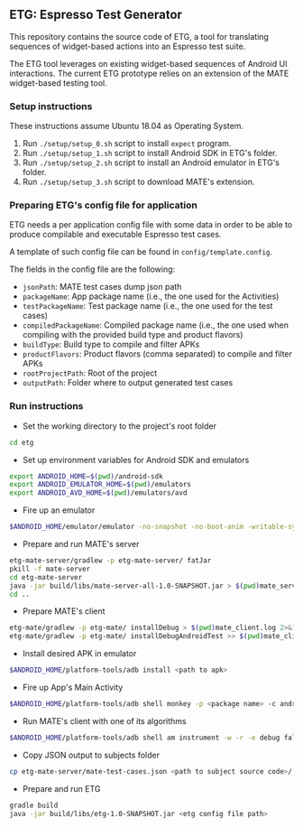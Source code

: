 ## ETG: Espresso Test Generator

This repository contains the source code of ETG, a tool for translating sequences of widget-based actions into an Espresso test suite.

The ETG tool leverages on existing widget-based sequences of Android UI interactions.
The current ETG prototype relies on an extension of the MATE widget-based testing tool.

### Setup instructions

These instructions assume Ubuntu 18.04 as Operating System.

1. Run `./setup/setup_0.sh` script to install `expect` program.
2. Run `./setup/setup_1.sh` script to install Android SDK in ETG's folder.
3. Run `./setup/setup_2.sh` script to install an Android emulator in ETG's folder.
4. Run `./setup/setup_3.sh` script to download MATE's extension.

### Preparing ETG's config file for application

ETG needs a per application config file with some data in order to be able to produce compilable and executable Espresso test cases.

A template of such config file can be found in `config/template.config`.

The fields in the config file are the following:

- `jsonPath`: MATE test cases dump json path
- `packageName`: App package name (i.e., the one used for the Activities)
- `testPackageName`: Test package name (i.e., the one used for the test cases)
- `compiledPackageName`: Compiled package name (i.e., the one used when compiling with the provided build type and product flavors)
- `buildType`: Build type to compile and filter APKs
- `productFlavors`: Product flavors (comma separated) to compile and filter APKs
- `rootProjectPath`: Root of the project
- `outputPath`: Folder where to output generated test cases

### Run instructions    

- Set the working directory to the project's root folder
```bash
cd etg 
```
- Set up environment variables for Android SDK and emulators
```bash
export ANDROID_HOME=$(pwd)/android-sdk
export ANDROID_EMULATOR_HOME=$(pwd)/emulators
export ANDROID_AVD_HOME=$(pwd)/emulators/avd
```
-  Fire up an emulator
```bash
$ANDROID_HOME/emulator/emulator -no-snapshot -no-boot-anim -writable-system -wipe-data -no-accel -avd Nexus_5X_API_28_0 > $(pwd)emulator.log 2>&1 &
```
- Prepare and run MATE's server
```bash
etg-mate-server/gradlew -p etg-mate-server/ fatJar
pkill -f mate-server
cd etg-mate-server 
java -jar build/libs/mate-server-all-1.0-SNAPSHOT.jar > $(pwd)mate_server.log 2>&1 &
cd ..
```
- Prepare MATE's client
```bash
etg-mate/gradlew -p etg-mate/ installDebug > $(pwd)mate_client.log 2>&1
etg-mate/gradlew -p etg-mate/ installDebugAndroidTest >> $(pwd)mate_client.log 2>&1
```
- Install desired APK in emulator
```bash
$ANDROID_HOME/platform-tools/adb install <path to apk>
```
- Fire up App's Main Activity
```bash
$ANDROID_HOME/platform-tools/adb shell monkey -p <package name> -c android.intent.category.LAUNCHER 1
```
- Run MATE's client with one of its algorithms
```bash
$ANDROID_HOME/platform-tools/adb shell am instrument -w -r -e debug false -e class org.mate.ExecuteMATERandomWalkActivityCoverage org.mate.test/android.support.test.runner.AndroidJUnitRunner 
```
- Copy JSON output to subjects folder
```bash
cp etg-mate-server/mate-test-cases.json <path to subject source code>/
```
- Prepare and run ETG
```bash
gradle build
java -jar build/libs/etg-1.0-SNAPSHOT.jar <etg config file path>
```